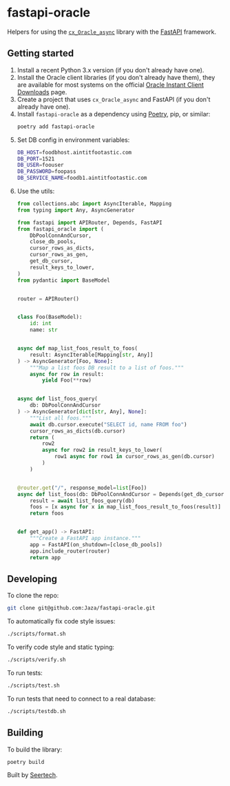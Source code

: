 # fastapi-oracle

Helpers for using the [`cx_Oracle_async`](https://github.com/GoodManWEN/cx_Oracle_async) library with the [FastAPI](https://github.com/tiangolo/fastapi) framework.


## Getting started

1. Install a recent Python 3.x version (if you don't already have one).
2. Install the Oracle client libraries (if you don't already have them), they are available for most systems on the official [Oracle Instant Client Downloads](https://www.oracle.com/database/technologies/instant-client/downloads.html) page.
3. Create a project that uses `cx_Oracle_async` and FastAPI (if you don't already have one).
4. Install `fastapi-oracle` as a dependency using [Poetry](https://python-poetry.org/), pip, or similar:
   ```sh
   poetry add fastapi-oracle
   ```
5. Set DB config in environment variables:
   ```sh
   DB_HOST=foodbhost.aintitfootastic.com
   DB_PORT=1521
   DB_USER=foouser
   DB_PASSWORD=foopass
   DB_SERVICE_NAME=foodb1.aintitfootastic.com
6. Use the utils:
   ```python
   from collections.abc import AsyncIterable, Mapping
   from typing import Any, AsyncGenerator

   from fastapi import APIRouter, Depends, FastAPI
   from fastapi_oracle import (
       DbPoolConnAndCursor,
       close_db_pools,
       cursor_rows_as_dicts,
       cursor_rows_as_gen,
       get_db_cursor,
       result_keys_to_lower,
   )
   from pydantic import BaseModel


   router = APIRouter()


   class Foo(BaseModel):
       id: int
       name: str


   async def map_list_foos_result_to_foos(
       result: AsyncIterable[Mapping[str, Any]]
   ) -> AsyncGenerator[Foo, None]:
       """Map a list foos DB result to a list of foos."""
       async for row in result:
           yield Foo(**row)


   async def list_foos_query(
       db: DbPoolConnAndCursor
   ) -> AsyncGenerator[dict[str, Any], None]:
       """List all foos."""
       await db.cursor.execute("SELECT id, name FROM foo")
       cursor_rows_as_dicts(db.cursor)
       return (
           row2
           async for row2 in result_keys_to_lower(
               row1 async for row1 in cursor_rows_as_gen(db.cursor)
           )
       )


   @router.get("/", response_model=list[Foo])
   async def list_foos(db: DbPoolConnAndCursor = Depends(get_db_cursor)):
       result = await list_foos_query(db)
       foos = [x async for x in map_list_foos_result_to_foos(result)]
       return foos


   def get_app() -> FastAPI:
       """Create a FastAPI app instance."""
       app = FastAPI(on_shutdown=[close_db_pools])
       app.include_router(router)
       return app
   ```


## Developing

To clone the repo:

```sh
git clone git@github.com:Jaza/fastapi-oracle.git
```

To automatically fix code style issues:

```sh
./scripts/format.sh
```

To verify code style and static typing:

```sh
./scripts/verify.sh
```

To run tests:

```sh
./scripts/test.sh
```

To run tests that need to connect to a real database:

```sh
./scripts/testdb.sh
```


## Building

To build the library:

```sh
poetry build
```


Built by [Seertech](https://www.seertechsolutions.com/).
